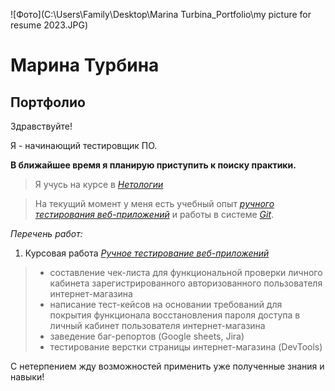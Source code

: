 ![Фото](C:\Users\Family\Desktop\Marina Turbina_Portfolio\my picture for resume 2023.JPG)

# Марина Турбина
## Портфолио

Здравствуйте!

Я - начинающий тестировщик ПО. 

**В ближайшее время я планирую приступить к поиску практики.**

> Я учусь на курсе в _[Нетологии](https://netology.ru/programs/qa-middle#/about)_

>На текущий момент у меня есть учебный опыт *[ручного тестирования веб-приложений](https://disk.yandex.ru/i/TNV8udKzvAdOWw)* и работы в системе *[Git](https://disk.yandex.ru/i/zrxxqSmdFGgpCQ)*.

_Перечень работ:_

1. Курсовая работа *[Ручное тестирование веб-приложений](https://docs.google.com/spreadsheets/d/129ZklUHGfoxVvfxpeNTDUNB_1Vk2lwghwTz9D_hJTvQ/edit#gid=0)*

> - составление чек-листа для функциональной проверки личного кабинета зарегистрированного авторизованного пользователя интернет-магазина
> - написание тест-кейсов на основании требований для покрытия функционала восстановления пароля доступа в личный кабинет пользователя интернет-магазина
> - заведение баг-репортов (Google sheets, Jira)
> - тестирование верстки страницы интернет-магазина (DevTools)



С нетерпением жду возможностей применить уже полученные знания и навыки!